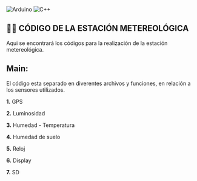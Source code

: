  ![Arduino](https://img.shields.io/badge/-Arduino-00979D?style=for-the-badge&logo=Arduino&logoColor=white) ![C++](https://img.shields.io/badge/c++-%2300599C.svg?style=for-the-badge&logo=c%2B%2B&logoColor=white)
## 🥔🥔 CÓDIGO DE LA ESTACIÓN METEREOLÓGICA

Aqui se encontrará los códigos para la realización de la estación metereológica.

## Main:

El código esta separado en diverentes archivos y funciones, en relación a los sensores utilizados.

**1.** GPS

**2.** Luminosidad

**3.** Humedad - Temperatura

**4.** Humedad de suelo

**5.** Reloj 

**6.** Display

**7.** SD